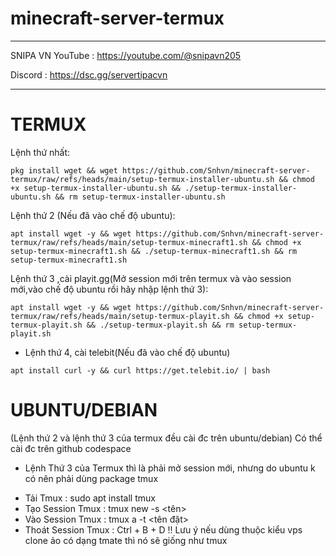 # minecraft-server-termux
________________________________
SNIPA VN
YouTube :
https://youtube.com/@snipavn205

Discord :
https://dsc.gg/servertipacvn
________________________________
# TERMUX
Lệnh thứ nhất:
```
pkg install wget && wget https://github.com/Snhvn/minecraft-server-termux/raw/refs/heads/main/setup-termux-installer-ubuntu.sh && chmod +x setup-termux-installer-ubuntu.sh && ./setup-termux-installer-ubuntu.sh && rm setup-termux-installer-ubuntu.sh
```
Lệnh thứ 2 (Nếu đã vào chế độ ubuntu):
```
apt install wget -y && wget https://github.com/Snhvn/minecraft-server-termux/raw/refs/heads/main/setup-termux-minecraft1.sh && chmod +x setup-termux-minecraft1.sh && ./setup-termux-minecraft1.sh && rm setup-termux-minecraft1.sh
```
Lệnh thứ 3 ,cài playit.gg(Mở session mới trên termux và vào session mới,vào chế độ ubuntu rồi hãy nhập lệnh thứ 3):
```
apt install wget -y && wget https://github.com/Snhvn/minecraft-server-termux/raw/refs/heads/main/setup-termux-playit.sh && chmod +x setup-termux-playit.sh && ./setup-termux-playit.sh && rm setup-termux-playit.sh
```
- Lệnh thứ 4, cài telebit(Nếu đã vào chế độ ubuntu)
```
apt install curl -y && curl https://get.telebit.io/ | bash
```
# UBUNTU/DEBIAN
(Lệnh thứ 2 và lệnh thứ 3 của termux đều cài đc trên ubuntu/debian)
Có thể cài đc trên github codespace
- Lệnh Thứ 3 của Termux thì là phải mở session mới, nhưng do ubuntu k có nên phải dùng package tmux
+ Tải Tmux : sudo apt install tmux
+ Tạo Session Tmux : tmux new -s <tên>
+ Vào Session Tmux : tmux a -t <tên đặt>
+ Thoát Session Tmux : Ctrl + B + D
!! Lưu ý nếu dùng thuộc kiểu vps clone ảo có dạng tmate thì nó sẽ giống như tmux 
